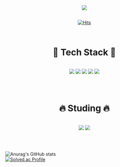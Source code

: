 
<!--
**SangKyunSeo/SangKyunSeo** is a ✨ _special_ ✨ repository because its `README.md` (this file) appears on your GitHub profile.

Here are some ideas to get you started:

- 🔭 I’m currently working on ...
- 🌱 I’m currently learning ...
- 👯 I’m looking to collaborate on ...
- 🤔 I’m looking for help with ...
- 💬 Ask me about ...
- 📫 How to reach me: ...
- 😄 Pronouns: ...
- ⚡ Fun fact: ...
-->


<div align="center">
<img src="https://capsule-render.vercel.app/api?type=soft&color=auto&height=300&section=header&text=SangKyunSeo%20&fontSize=90" />
</div>
<br>

<div align="center">
  
[![Hits](https://hits.seeyoufarm.com/api/count/incr/badge.svg?url=https%3A%2F%2Fgithub.com%2FSangKyunSeo&count_bg=%23B824E1&title_bg=%232EE55E&icon=&icon_color=%233FE99E&title=hits&edge_flat=false)](https://hits.seeyoufarm.com)
  
</div>

<br>

<div align="center">
  <h1>
    🔨 Tech Stack 🔨
</div>
<br>
<div align="center">
<a target="_blank"><img src="https://img.shields.io/badge/Android Studio-3DDC84?style=plastic&logo=Android Studio&logoColor=000080"/></a>
<a target="_blank"><img src="https://img.shields.io/badge/Firebase-FFCA28?style=plastic&logo=Firebase&logoColor=aa0000"/></a>
<a target="_blank"><img src="https://img.shields.io/badge/Java-007396?style=plastic&logo=Java&logoColor=white"/></a>
<a target="_blank"><img src="https://img.shields.io/badge/Eclipse IDE-2C2255?style=plastic&logo=Eclipse IDE&logoColor=white"/></a>
<a target="_blank"><img src="https://img.shields.io/badge/IntelliJ IDEA-000000?style=plastic&logo=IntelliJ IDEA&logoColor=white"/></a>
</div>
<br>
<br>
<br>
  
<div align="center">
  <h1>
    🔥 Studing 🔥
</div>
<br>
<div align="center">
<a target="_blank"><img src="https://img.shields.io/badge/Spring-6DB33F?style=plastic&logo=Spring&logoColor=000080"/></a>
<a target="_blank"><img src="https://img.shields.io/badge/MySql-4479A1?style=plastic&logo=MySql&logoColor=000080"/></a>
</div>
 
<br>
<br>  
<br>
  
![Anurag's GitHub stats](https://github-readme-stats.vercel.app/api?username=SangKyunSeo&show_icons=true&theme=cobalt)
<br>
[![Solved.ac Profile](http://mazassumnida.wtf/api/v2/generate_badge?boj=qaz0802)](https://solved.ac/qaz0802/)

